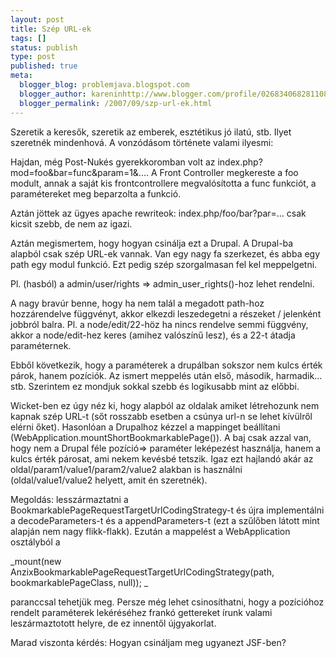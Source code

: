 ```yaml
---
layout: post
title: Szép URL-ek
tags: []
status: publish
type: post
published: true
meta:
  blogger_blog: problemjava.blogspot.com
  blogger_author: kareninhttp://www.blogger.com/profile/02683406828110839343noreply@blogger.com
  blogger_permalink: /2007/09/szp-url-ek.html
---
```

Szeretik a keresők, szeretik az emberek, esztétikus jó ilatú, stb. Ilyet
szeretnék mindenhová. A vonzódásom története valami ilyesmi:

  
Hajdan, még Post-Nukés gyerekkoromban volt az
index.php?mod=foo&bar=func&param=1&.... A Front Controller megkereste a foo
modult, annak a saját kis frontcontrollere megvalósította a func funkciót, a
paramétereket meg beparzolta a funkció.

  
Aztán jöttek az ügyes apache rewriteok: index.php/foo/bar?par=... csak kicsit
szebb, de nem az igazi.

  
Aztán megismertem, hogy hogyan csinálja ezt a Drupal. A Drupal-ba alapból csak
szép URL-ek vannak. Van egy nagy fa szerkezet, és abba egy path egy modul
funkció. Ezt pedig szép szorgalmasan fel kel meppelgetni.

  
Pl. (hasból) a admin/user/rights => admin_user_rights()-hoz lehet rendelni.

  
A nagy bravúr benne, hogy ha nem talál a megadott path-hoz hozzárendelve
függvényt, akkor elkezdi leszedegetni a részeket / jelenként jobbról balra.
Pl. a node/edit/22-höz ha nincs rendelve semmi függvény, akkor a node/edit-hez
keres (amihez valószínű lesz), és a 22-t átadja paraméternek.

  
Ebből következik, hogy a paraméterek a drupálban sokszor nem kulcs érték
párok, hanem pozíciók. Az ismert meppelés után első, második, harmadik... stb.
Szerintem ez mondjuk sokkal szebb és logikusabb mint az előbbi.

  
Wicket-ben ez úgy néz ki, hogy alapból az oldalak amiket létrehozunk nem
kapnak szép URL-t (sőt rosszabb esetben a csúnya url-n se lehet kívülről
elérni őket). Hasonlóan a Drupalhoz kézzel a mappinget beállítani
(WebApplication.mountShortBookmarkablePage()). A baj csak azzal van, hogy nem
a Drupal féle pozíció=> paraméter leképezést használja, hanem a kulcs érték
párosat, ami nekem kevésbé tetszik. Igaz ezt hajlandó akár az
oldal/param1/value1/param2/value2 alakban is használni (oldal/value1/value2
helyett, amit én szeretnék).

  
Megoldás: lesszármaztatni a BookmarkablePageRequestTargetUrlCodingStrategy-t
és újra implementálni a decodeParameters-t és a appendParameters-t (ezt a
szűlőben látott mint alapján nem nagy flikk-flakk). Ezután a mappelést a
WebApplication osztályból a

  
_mount(new AnzixBookmarkablePageRequestTargetUrlCodingStrategy(path,
bookmarkablePageClass, null)); _

  
paranccsal tehetjük meg. Persze még lehet csinosíthatni, hogy a pozícióhoz
rendelt paraméterek lekéréséhez frankó gettereket írunk valami leszármaztotott
helyre, de ez innentől újgyakorlat.

  
Marad viszonta kérdés: Hogyan csináljam meg ugyanezt JSF-ben?

